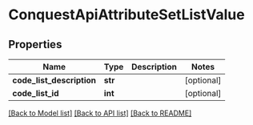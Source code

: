 # ConquestApiAttributeSetListValue

## Properties
Name | Type | Description | Notes
------------ | ------------- | ------------- | -------------
**code_list_description** | **str** |  | [optional] 
**code_list_id** | **int** |  | [optional] 

[[Back to Model list]](../README.md#documentation-for-models) [[Back to API list]](../README.md#documentation-for-api-endpoints) [[Back to README]](../README.md)


